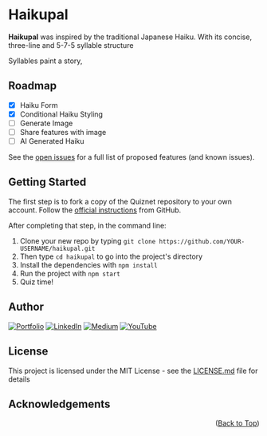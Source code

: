 <a name="readme-top"></a>

# Haikupal
<!-- 
![Banner](./public/haikupal-banner.png)
![React](https://img.shields.io/badge/react-%2320232a.svg?style=for-the-badge&logo=react&logoColor=%2361DAFB)
![Vite](https://img.shields.io/badge/vite-%23646CFF.svg?style=for-the-badge&logo=vite&logoColor=white) 
-->

<!-- BACKGROUND -->

>

**Haikupal** was inspired by the traditional Japanese Haiku. With its concise, three-line and 5-7-5 syllable structure

Syllables paint a story,


<!-- FEATURES -->

## Roadmap

- [x] Haiku Form
- [x] Conditional Haiku Styling
- [ ] Generate Image
- [ ] Share features with image
- [ ] AI Generated Haiku

See the [open issues](https://github.com/sf-adams/haikupal/issues) for a full list of proposed features (and known issues).

<!-- To view the demo: click here -->

<!-- GETTING STARTED -->

## Getting Started

The first step is to fork a copy of the Quiznet repository to your own account. Follow the [official instructions](https://docs.github.com/en/get-started/quickstart/fork-a-repo) from GitHub.

After completing that step, in the command line:

1. Clone your new repo by typing `git clone https://github.com/YOUR-USERNAME/haikupal.git`
2. Then type `cd haikupal` to go into the project's directory
3. Install the dependencies with `npm install`
4. Run the project with `npm start`
5. Quiz time!

<!-- AUTHOR/CONTACT -->

## Author

[![Portfolio][portfolio-shield]][portfolio-url]
[![LinkedIn][linkedin-shield]][linkedin-url]
[![Medium][medium-shield]][medium-url]
[![YouTube][youtube-shield]][youtube-url]

[portfolio-shield]: https://img.shields.io/badge/Portfolio-FFD300?style=for-the-badge&logo=aboutdotme&logoColor=242424
[portfolio-url]: https://sf-adams.com
[linkedin-shield]: https://img.shields.io/badge/LinkedIn-FFD300?style=for-the-badge&logo=linkedin&logoColor=242424
[linkedin-url]: https://linkedin.com/in/sf-adams
[medium-shield]: https://img.shields.io/badge/Medium-FFD300?style=for-the-badge&logo=medium&logoColor=242424
[medium-url]: https://medium.com/@sf-adams
[youtube-shield]: https://img.shields.io/badge/YouTube-FFD300?style=for-the-badge&logo=youtube&logoColor=242424
[youtube-url]: https://youtube.io/sf-adams

<!-- LICENSE -->

## License

This project is licensed under the MIT License - see the [LICENSE.md](LICENSE.md) file for details

<!-- ACKNOWLEDGMENTS -->

## Acknowledgements

<!-- This project was designed by [Scrimba](https://www.passmedicine.com/), which gave me a clear idea of what the desktop design should look like.

Other inspiration, references and honourable mentions include:

- [html-entities](https://www.npmjs.com/package/html-entities)
- [Open Trivia API](https://opentdb.com/api_config.php) -->

<p align="right">(<a href="#readme-top">Back to Top</a>)</p>
